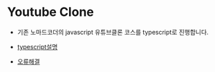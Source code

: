 # Youtube Clone

- 기존 노마드코더의 javascript 유튜브클론 코스를 typescript로 진행합니다.

- [typescript설명](./readme/typescript.md)
- [오류해결](./readme/errors.md)

